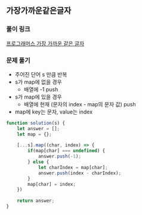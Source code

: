 ## 가장가까운같은글자

### 풀이 링크

[프로그래머스 가장 가까운 같은 글자](https://school.programmers.co.kr/learn/courses/30/lessons/142086)

### 문제 풀기

- 주어진 단어 s 만큼 반복
- s가 map에 없을 경우
  - 배열에 -1 push
- s가 map에 있을 경우
  - 배열에 현재 (문자의 index - map의 문자 값) push
- map에 key는 문자, value는 index

```javascript
function solution(s) {
    let answer = [];
    let map = {};
    
    [...s].map((char, index) => {
        if(map[char] === undefined) {
            answer.push(-1);
        } else {
            let charIndex = map[char];
            answer.push(index - charIndex);
        }
        map[char] = index;
    })
    
    return answer;
}
```
